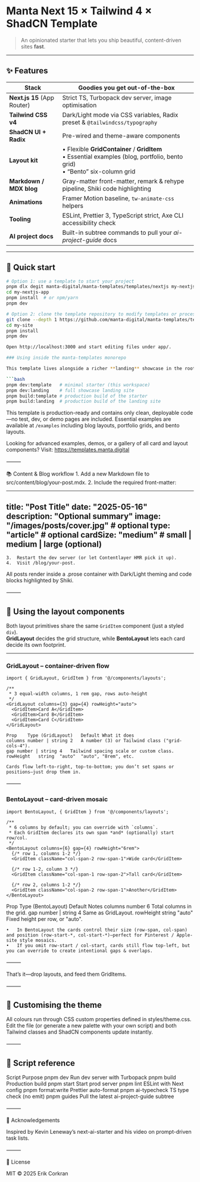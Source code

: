 # Manta Next 15 × Tailwind 4 × ShadCN Template

> An opinionated starter that lets you ship beautiful, content-driven sites **fast**.

---

## ✨ Features

| Stack | Goodies you get out-of-the-box |
|-------|--------------------------------|
| **Next.js 15** (App Router) | Strict TS, Turbopack dev server, image optimisation |
| **Tailwind CSS v4** | Dark/Light mode via CSS variables, Radix preset & `@tailwindcss/typography` |
| **ShadCN UI + Radix** | Pre-wired and theme-aware components |
| **Layout kit** | • Flexible **GridContainer** / **GridItem**<br>• Essential examples (blog, portfolio, bento grid)<br>• “Bento” six-column grid |
| **Markdown / MDX blog** | Gray-matter front-matter, remark & rehype pipeline, Shiki code highlighting |
| **Animations** | Framer Motion baseline, `tw-animate-css` helpers |
| **Tooling** | ESLint, Prettier 3, TypeScript strict, Axe CLI accessibility check |
| **AI project docs** | Built-in subtree commands to pull your *ai-project-guide* docs |

---

## 🚀 Quick start

```bash
# Option 1: use a template to start your project
pnpm dlx degit manta-digital/manta-templates/templates/nextjs my-nextjs-app
cd my-nextjs-app
pnpm install  # or npm/yarn
pnpm dev

# Option 2: clone the template repository to modify templates or process.
git clone --depth 1 https://github.com/manta-digital/manta-templates/templates/nextjs.git my-site
cd my-site
pnpm install
pnpm dev

Open http://localhost:3000 and start editing files under app/.

### Using inside the manta-templates monorepo

This template lives alongside a richer **landing** showcase in the root monorepo.  When working from the repo root you can run:

```bash
pnpm dev:template   # minimal starter (this workspace)
pnpm dev:landing    # full showcase landing site
pnpm build:template # production build of the starter
pnpm build:landing  # production build of the landing site
```

This template is production-ready and contains only clean, deployable code—no test, dev, or demo pages are included. Essential examples are available at `/examples` including blog layouts, portfolio grids, and bento layouts.

Looking for advanced examples, demos, or a gallery of all card and layout components? Visit:
https://templates.manta.digital

⸻

📚 Content & Blog workflow
	1.	Add a new Markdown file to src/content/blog/your-post.mdx.
	2.	Include the required front-matter:

---
title: "Post Title"
date: "2025-05-16"
description: "Optional summary"
image: "/images/posts/cover.jpg"   # optional
type: "article"                    # optional
cardSize: "medium"                 # small | medium | large (optional)
---

	3.	Restart the dev server (or let Contentlayer HMR pick it up).
	4.	Visit /blog/your-post.

All posts render inside a .prose container with Dark/Light theming and code blocks highlighted by Shiki.

⸻

## 🧩 Using the layout components

Both layout primitives share the same `GridItem` component (just a styled `div`).  
**GridLayout** decides the grid structure, while **BentoLayout** lets each card decide its own footprint.

---

### GridLayout – container-driven flow

```tsx
import { GridLayout, GridItem } from '@/components/layouts';

/**
 * 3 equal-width columns, 1 rem gap, rows auto-height
 */
<GridLayout columns={3} gap={4} rowHeight="auto">
  <GridItem>Card A</GridItem>
  <GridItem>Card B</GridItem>
  <GridItem>Card C</GridItem>
</GridLayout>

Prop	Type (GridLayout)	Default	What it does
columns	number | string	2	A number (3) or Tailwind class ("grid-cols-4").
gap	number | string	4	Tailwind spacing scale or custom class.
rowHeight	string	"auto"	"auto", "8rem", etc.

Cards flow left-to-right, top-to-bottom; you don’t set spans or positions—just drop them in.
```
⸻

### BentoLayout – card-driven mosaic

```tsx
import BentoLayout, { GridItem } from '@/components/layouts';

/**
 * 6 columns by default; you can override with `columns`.
 * Each GridItem declares its own span *and* (optionally) start row/col.
 */
<BentoLayout columns={6} gap={4} rowHeight="6rem">
  {/* row 1, columns 1-2 */}
  <GridItem className="col-span-2 row-span-1">Wide card</GridItem>

  {/* row 1-2, column 3 */}
  <GridItem className="col-span-1 row-span-2">Tall card</GridItem>

  {/* row 2, columns 1-2 */}
  <GridItem className="col-span-2 row-span-1">Another</GridItem>
</BentoLayout>
```

Prop	Type (BentoLayout)	Default	Notes
columns	number	6	Total columns in the grid.
gap	number | string	4	Same as GridLayout.
rowHeight	string	"auto"	Fixed height per row, or "auto".

	•	In BentoLayout the cards control their size (row-span, col-span) and position (row-start-*, col-start-*)—perfect for Pinterest / Apple-site style mosaics.
	•	If you omit row-start / col-start, cards still flow top-left, but you can override to create intentional gaps & overlaps.

⸻

That’s it—drop layouts, and feed them GridItems.

⸻

## 🎨 Customising the theme

All colours run through CSS custom properties defined in styles/theme.css.
Edit the file (or generate a new palette with your own script) and both Tailwind classes and ShadCN components update instantly.

⸻

## 🔧 Script reference

Script	Purpose
pnpm dev	Run dev server with Turbopack
pnpm build	Production build
pnpm start	Start prod server
pnpm lint ESLint with Next config
pnpm format:write	Prettier auto-format
pnpm ai-typecheck	TS type check (no emit)
pnpm guides	Pull the latest ai-project-guide subtree

⸻

🙏 Acknowledgements

Inspired by Kevin Leneway’s next-ai-starter and his video on prompt-driven task lists.

⸻

📜 License

MIT © 2025 Erik Corkran
